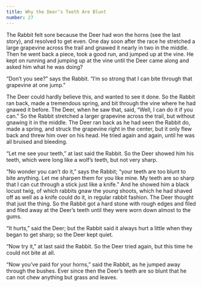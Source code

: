 ```yaml
---
title: Why the Deer’s Teeth Are Blunt
number: 27
---
```

The Rabbit felt sore because the Deer had won the horns (see the last story), and resolved to get even. One day soon after the race he stretched a large grapevine across the trail and gnawed it nearly in two in the middle. Then he went back a piece, took a good run, and jumped up at the vine. He kept on running and jumping up at the vine until the Deer came along and asked him what he was doing?

“Don’t you see?” says the Rabbit. “I’m so strong that I can bite through that grapevine at one jump.”

The Deer could hardly believe this, and wanted to see it done. So the Rabbit ran back, made a tremendous spring, and bit through the vine where he had gnawed it before. The Deer, when he saw that, said, “Well, I can do it if you can.” So the Rabbit stretched a larger grapevine across the trail, but without gnawing it in the middle. The Deer ran back as he had seen the Rabbit do, made a spring, and struck the grapevine right in the center, but it only flew back and threw him over on his head. He tried again and again, until he was all bruised and bleeding.

“Let me see your teeth,” at last said the Rabbit. So the Deer showed him his teeth, which were long like a wolf’s teeth, but not very sharp.

“No wonder you can’t do it,” says the Rabbit; “your teeth are too blunt to bite anything. Let me sharpen them for you like mine. My teeth are so sharp that I can cut through a stick just like a knife.” And he showed him a black locust twig, of which rabbits gnaw the young shoots, which he had shaved off as well as a knife could do it, in regular rabbit fashion. The Deer thought that just the thing. So the Rabbit got a hard stone with rough edges and filed and filed away at the Deer’s teeth until they were worn down almost to the gums.

“It hurts,” said the Deer; but the Rabbit said it always hurt a little when they began to get sharp; so the Deer kept quiet.

“Now try it,” at last said the Rabbit. So the Deer tried again, but this time he could not bite at all.

“Now you’ve paid for your horns,” said the Rabbit, as he jumped away through the bushes. Ever since then the Deer’s teeth are so blunt that he can not chew anything but grass and leaves.

